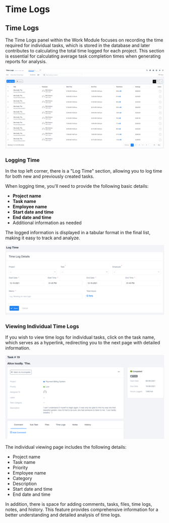 # Time Logs

## Time Logs

The Time Logs panel within the Work Module focuses on recording the time required for individual tasks, which is stored in the database and later contributes to calculating the total time logged for each project. This section is essential for calculating average task completion times when generating reports for analysis.

![CafsBGIH-uB_0QtrvSiXK3_CYgHG-qg9-w.png](Time_Logs/CafsBGIH-uB_0QtrvSiXK3_CYgHG-qg9-w.png)

### Logging Time

In the top left corner, there is a "Log Time" section, allowing you to log time for both new and previously created tasks.

When logging time, you'll need to provide the following basic details:

- **Project name**
- **Task name**
- **Employee name**
- **Start date and time**
- **End date and time**
- Additional information as needed

The logged information is displayed in a tabular format in the final list, making it easy to track and analyze.

![Qsnv3E7abl5wJcGud5HoN5GMNFsmhPORrA.png](Time_Logs/Qsnv3E7abl5wJcGud5HoN5GMNFsmhPORrA.png)

### Viewing Individual Time Logs

If you wish to view time logs for individual tasks, click on the task name, which serves as a hyperlink, redirecting you to the next page with detailed information.

![3MXFOeOOl-QiMUroocH6shO1EK0Jj3REKQ.png](Time_Logs/3MXFOeOOl-QiMUroocH6shO1EK0Jj3REKQ.png)

The individual viewing page includes the following details:

- Project name
- Task name
- Priority
- Employee name
- Category
- Description
- Start date and time
- End date and time

In addition, there is space for adding comments, tasks, files, time logs, notes, and history. This feature provides comprehensive information for a better understanding and detailed analysis of time logs.
